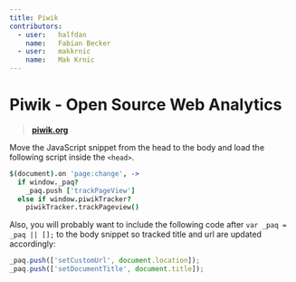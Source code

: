 ```yaml
---
title: Piwik
contributors:
  - user:   halfdan
    name:   Fabian Becker
  - user:   makkrnic
    name:   Mak Krnic
---
```


# Piwik - Open Source Web Analytics

> **[piwik.org](http://piwik.org/)**

Move the JavaScript snippet from the head to the body and load the following script inside the `<head>`.

```coffeescript
$(document).on 'page:change', ->
  if window._paq?
    _paq.push ['trackPageView']
  else if window.piwikTracker?
    piwikTracker.trackPageview()
```

Also, you will probably want to include the following code after `var _paq = _paq || [];` to the body snippet so tracked title and url are updated accordingly:

```javascript
_paq.push(['setCustomUrl', document.location]);
_paq.push(['setDocumentTitle', document.title]);
```
